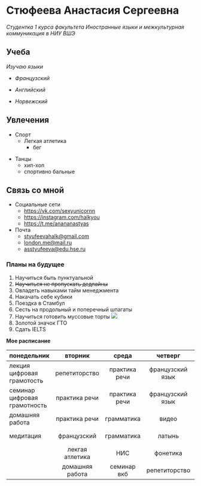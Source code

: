 # Стюфеева Анастасия Сергеевна

*Студентка 1 курса факультета Иностранные языки и межкультурная коммуникация в НИУ ВШЭ*

##  Учеба
_Изучаю языки_
 - *Французский*
 + *Английский* 
 - *Норвежский* 
## Увлечения 
+ Спорт 
  - Легкая атлетика 
    + бег 
- Танцы 
  + хип-хоп 
  - спортивно бальные 
## Связь со мной 
* Социальные сети 	
  + <https://vk.com/sexyunicornn>
  - <https://instagram.com/halkyou>
  + <https://t.me/anananastyas>
* Почта 
  + styufeevahalk@gmail.com
  - london.me@mail.ru 
  + asstyufeeva@edu.hse.ru

 ### Планы на будущее 
 1. Научиться быть пунктуальной
 2. ~~Научиться не пропускать дедлайны~~
 3. Овладеть навыками тайм менеджмента 
 4. Накачать себе кубики 
 5. Поездка в Стамбул 
 6. Сесть на продольный и поперечный шпагаты 
 7. Научиться готовить муссовые торты
 ![](https://magistika.com/uploads/files/G4p8bHKuPn8vUo6dgDLEMQ.jpg)
 8. Золотой значок ГТО 
 9. Сдать IELTS 

**Мое расписание**

| понедельник | вторник | среда | четверг | пятница | суббота |воскресенье |
| --- | :---: | :---: | :---: | :---: | :---: | ---: |
| лекция цифровая грамотость | репетиторство | практика речи | французский язык | домашняя работа | домашняя работа | репетиторство |
| семинар цифровая грамотность | практика речи | практика речи | французский язык | лекция вкб | репетиторство | домашняя работа |
| домашняя работа | практика речи | грамматика | видео | легкая атлетика | отдых | репетиторство |
| медитация | французский | грамматика | латынь | отдых | домашняя работа | домашняя работа |
|  | лекгая атлетика | НИС | фонетика |  |  |  |
|  | домашняя работа | семинар вкб | репетиторство |  |  |  |
